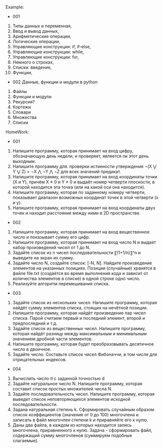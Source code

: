 Example:
- 001
1. Типы данных и переменная,
2. Ввод и вывод данных,
3. Арифметические операции,
4. Логические операции,
5. Управляющие конструкции: if, if-else,
6. Управляющие конструкции: while,
7. Управляющие конструкции: for,
8. Немного о строках,
9. Списки: введение,
10. Функции,
- 002 Данные, функции и модули в python
1. Файлы
2. Функции и модули
3. Рекурсия?
4. Кортежи
5. Словари
6. Множества
7. Списки

HomeWork:
- 001
1. Напишите программу, которая принимает на вход цифру, обозначающую день недели, и проверяет, является ли этот день выходным.
2. Напишите программу для. проверки истинности утверждения ¬(X ⋁ Y ⋁ Z) = ¬X ⋀ ¬Y ⋀ ¬Z для всех значений предикат.
3. Напишите программу, которая принимает на вход координаты точки (X и Y), причём X ≠ 0 и Y ≠ 0 и выдаёт номер четверти плоскости, в которой находится эта точка (или на какой оси она находится).
4. Напишите программу, которая по заданному номеру четверти, показывает диапазон возможных координат точек в этой четверти (x и y).
5. Напишите программу, которая принимает на вход координаты двух точек и находит расстояние между ними в 2D пространстве.
- 002
1. Напишите программу, которая принимает на вход вещественное число и показывает сумму его цифр.
2. Напишите программу, которая принимает на вход число N и выдает набор произведений чисел от 1 до N.
3. Задайте список из n чисел последовательности 〖(1+1/n)〗^n и выведите на экран их сумму.
4. Задайте число N, создайте список: [-N, N]. Найдите произведение элементов на указанных позициях. Позиции (случайные) хранятся в файле file.txt (создаётся во время выполнения кода и зависит от количества элементов в списке) в одной строке одно число.
5. Реализуйте алгоритм перемешивания списка.
- 003
1. Задайте список из нескольких чисел. Напишите программу, которая найдёт сумму элементов списка, стоящих на нечётной позиции.
2. Напишите программу, которая найдёт произведение пар чисел списка. Парой считаем первый и последний элемент, второй и предпоследний и т.д.
3. Задайте список из вещественных чисел. Напишите программу, которая найдёт разницу между максимальным и минимальным значением дробной части элементов.
4. Напишите программу, которая будет преобразовывать десятичное число в двоичное.
5. Задайте число. Составьте список чисел Фибоначчи, в том числе для отрицательных индексов.
- 004
1. Вычислить число π c заданной точностью d
2. Задайте натуральное число N. Напишите программу, которая составит список простых множителей числа N.
3. Задайте последовательность чисел. Напишите программу, которая выведет список неповторяющихся элементов исходной последовательности.
4. Задана натуральная степень k. Сформировать случайным образом список коэффициентов (значения от 0 до 100) многочлена и записать в файл многочлен степени k и приравняйте его к нулю.
5. Даны два файла, в каждом из которых находится запись многочлена, приравненного к нулю. Задача - сформировать файл, содержащий сумму многочленов (суммируем подобные слагаемые).